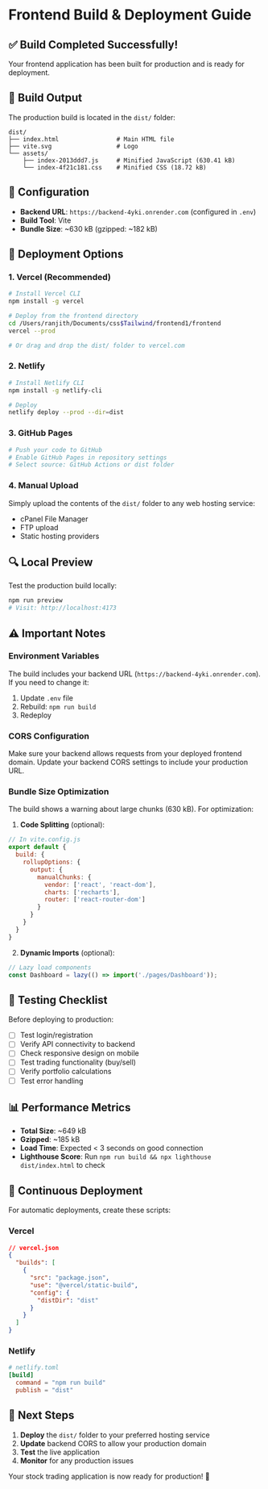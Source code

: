 # Frontend Build & Deployment Guide

## ✅ Build Completed Successfully!

Your frontend application has been built for production and is ready for deployment.

## 📁 Build Output

The production build is located in the `dist/` folder:
```
dist/
├── index.html                # Main HTML file
├── vite.svg                  # Logo
└── assets/
    ├── index-2013ddd7.js     # Minified JavaScript (630.41 kB)
    └── index-4f21c181.css    # Minified CSS (18.72 kB)
```

## 🔧 Configuration

- **Backend URL**: `https://backend-4yki.onrender.com` (configured in `.env`)
- **Build Tool**: Vite
- **Bundle Size**: ~630 kB (gzipped: ~182 kB)

## 🚀 Deployment Options

### 1. Vercel (Recommended)
```bash
# Install Vercel CLI
npm install -g vercel

# Deploy from the frontend directory
cd /Users/ranjith/Documents/css$Tailwind/frontend1/frontend
vercel --prod

# Or drag and drop the dist/ folder to vercel.com
```

### 2. Netlify
```bash
# Install Netlify CLI
npm install -g netlify-cli

# Deploy
netlify deploy --prod --dir=dist
```

### 3. GitHub Pages
```bash
# Push your code to GitHub
# Enable GitHub Pages in repository settings
# Select source: GitHub Actions or dist folder
```

### 4. Manual Upload
Simply upload the contents of the `dist/` folder to any web hosting service:
- cPanel File Manager
- FTP upload
- Static hosting providers

## 🔍 Local Preview

Test the production build locally:
```bash
npm run preview
# Visit: http://localhost:4173
```

## ⚠️ Important Notes

### Environment Variables
The build includes your backend URL (`https://backend-4yki.onrender.com`). If you need to change it:

1. Update `.env` file
2. Rebuild: `npm run build`
3. Redeploy

### CORS Configuration
Make sure your backend allows requests from your deployed frontend domain. Update your backend CORS settings to include your production URL.

### Bundle Size Optimization
The build shows a warning about large chunks (630 kB). For optimization:

1. **Code Splitting** (optional):
```javascript
// In vite.config.js
export default {
  build: {
    rollupOptions: {
      output: {
        manualChunks: {
          vendor: ['react', 'react-dom'],
          charts: ['recharts'],
          router: ['react-router-dom']
        }
      }
    }
  }
}
```

2. **Dynamic Imports** (optional):
```javascript
// Lazy load components
const Dashboard = lazy(() => import('./pages/Dashboard'));
```

## 🧪 Testing Checklist

Before deploying to production:

- [ ] Test login/registration
- [ ] Verify API connectivity to backend
- [ ] Check responsive design on mobile
- [ ] Test trading functionality (buy/sell)
- [ ] Verify portfolio calculations
- [ ] Test error handling

## 📊 Performance Metrics

- **Total Size**: ~649 kB
- **Gzipped**: ~185 kB
- **Load Time**: Expected < 3 seconds on good connection
- **Lighthouse Score**: Run `npm run build && npx lighthouse dist/index.html` to check

## 🔄 Continuous Deployment

For automatic deployments, create these scripts:

### Vercel
```json
// vercel.json
{
  "builds": [
    {
      "src": "package.json",
      "use": "@vercel/static-build",
      "config": {
        "distDir": "dist"
      }
    }
  ]
}
```

### Netlify
```toml
# netlify.toml
[build]
  command = "npm run build"
  publish = "dist"
```

## 🎯 Next Steps

1. **Deploy** the `dist/` folder to your preferred hosting service
2. **Update** backend CORS to allow your production domain
3. **Test** the live application
4. **Monitor** for any production issues

Your stock trading application is now ready for production! 🎉
